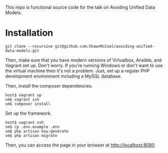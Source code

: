 This repo is functional source code for the talk on Avoiding Unified Data Models. 

# Installation

```
git clone --recursive git@github.com:ShawnMcCool/avoiding-unified-data-models.git
```

Then, make sure that you have modern versions of Virtualbox, Ansible, and Vagrant set up. Don't worry. If you're running Windows or don't want to use the virtual machine then it's not a problem. Just, set up a regular PHP development environment including a MySQL database.

Then, install the composer dependencies.

```
host$ vagrant up
vm$ vagrant ssh
vm$ composer install
```

Set up the framework.

```
host$ vagrant ssh
vm$ cp .env.example .env
vm$ php artisan key:generate
vm$ php artisan migrate
```

Then, you can access the page in your browser at [http://localhost:8080](http://localhost:8080)